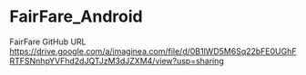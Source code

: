 # FairFare_Android

FairFare
GitHub URL
https://drive.google.com/a/imaginea.com/file/d/0B1lWD5M6Sq22bFE0UGhFRTFSNnhpYVFhd2dJQTJzM3dJZXM4/view?usp=sharing
